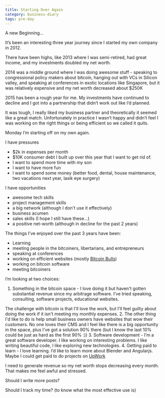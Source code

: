 ```yaml
---
title: Starting Over Again
category: business-diary
tags: pre-day
---
```


A new Beginning…

It’s been an interesting three year journey since I started my own company in 2012.

There have been highs, like 2013 where I was semi-retired, had great income, and my investments doubled my net worth.

2014 was a middle ground where I was doing awesome stuff - speaking to congressional policy makers about bitcoin, hanging out with VCs in Silicon valley, and speaking at conferences in exotic locations like Singapore, but it was relatively expensive and my net worth decreased about $250K

2015 has been a rough year for me. My investments have continued to decline and I got into a partnership that didn’t work out like I’d planned.

It was tough, I really liked my business partner and theoretically it seemed like a great match. Unfortunately in practice I wasn’t happy and didn’t feel I was working on the right things or being efficient so we called it quits.

Monday I’m starting off on my own again.

I have pressures 

 - $2k in expenses per month
 - $10K consumer debt I built up over this year that I want to get rid of.
 - I want to spend more time with my son
 - I want to have more fun
 - I want to spend some money (better food, dental, house maintenance, two vacations next year, lasik eye surgery)

I have opportunities

 - awesome tech skills
 - project management skills
 - a big network (although I don't use it effectively)
 - business acumen
 - sales skills (I hope I still have these...)
 - a positive net-worth (although in decline for the past 2 years)

The things I’ve enjoyed over the past 3 years have been:

 - Learning
 - meeting people in the bitcoiners, libertarians, and entrepreneurs
 - speaking at conferences
 - working on efficient websites (mostly [Bitcoin Bulls](http://www.bitcoinbulls.net))
 - working on bitcoin software
 - meeting bitcoiners

I’m looking at two choices:

 1. Something in the bitcoin space - I love doing it but haven't gotten substantial revenue since my arbitrage software. I’ve tried speaking, consulting, software projects, educational websites. 
 
 The challenge with bitcoin is that I'll love the work, but I'll feel guilty about doing the work if it isn't meeting my monthly expenses.
 2. The other thing I'd like to do is help small business owners have websites that wow their customers. No one loves their CMS and I feel like there is a big opportunity in the space, plus I've got a solution 90% there (but I know the last 10% could be just as hard as the first 90% :))
 3. Software development - I’m a great software developer. I like working on interesting problems. I like writing beautiful code, I like exploring new technologies.
 4. Getting paid to learn - I love learning. I’d like to learn more about Blender and Angularjs. Maybe I could get paid to do projects on [UpWork](https://www.upwork.com)


I need to generate revenue so my net worth stops decreasing every month. That makes me feel awful and stressed.




Should I write more posts?

Should I track my time? (to know what the most effective use is)


